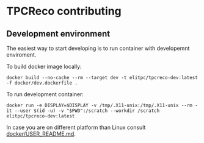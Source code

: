 # TPCReco contributing

## Development environment

The easiest way to start developing is to run container with developemnt enviroment.

To build docker image locally:

```
docker build --no-cache --rm --target dev -t elitpc/tpcreco-dev:latest -f docker/dev.dockerfile . 
```

To run development container:

```
docker run -e DISPLAY=$DISPLAY -v /tmp/.X11-unix:/tmp/.X11-unix --rm -it --user $(id -u) -v "$PWD":/scratch --workdir /scratch elitpc/tpcreco-dev:latest
```

In case you are on different platform than Linux consult [docker/USER_README.md](docker/USER_README.md).

